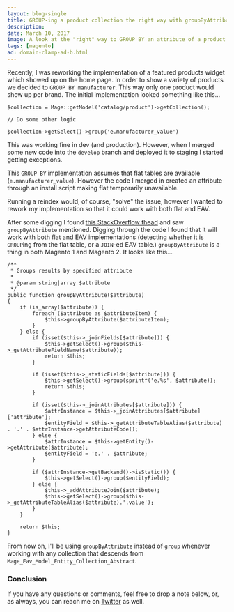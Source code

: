 ```yaml
---
layout: blog-single
title: GROUP-ing a product collection the right way with groupByAttribute
description:
date: March 10, 2017
image: A look at the "right" way to GROUP BY an attribute of a product collection. Works with both flat AND eav!
tags: [magento]
ad: domain-clamp-ad-b.html
---
```


Recently, I was reworking the implementation of a featured products widget which showed up on the home page. In order to show a variety of products we decided to `GROUP BY manufacturer`. This way only one product would show up per brand. The initial implementation looked something like this...

```php?start_inline=1
$collection = Mage::getModel('catalog/product')->getCollection();

// Do some other logic

$collection->getSelect()->group('e.manufacturer_value')
```

This was working fine in dev (and production). However, when I merged some new code into the `develop` branch and deployed it to staging I started getting exceptions. 

<!-- excerpt_separator -->

This `GROUP BY` implementation assumes that flat tables are available (`e.manufacturer_value`). However the code I merged in created an attribute through an install script making flat temporarily unavailable. 

Running a reindex would, of course, "solve" the issue, however I wanted to rework my implementation so that it could work with both flat and EAV.

After some digging I found [this StackOverflow thead](http://stackoverflow.com/questions/26014286/product-collection-group-by-attribute-value-in-magento-but-collection-count-gett) and saw `groupByAttribute` mentioned. Digging through the code I found that it will work with both flat and EAV implementations (detecting whether it is `GROUP`ing from the flat table, or a `JOIN`-ed EAV table.) `groupByAttribute` is a thing in both Magento 1 and Magento 2. It looks like this...

```php?start_inline=1
/**
 * Groups results by specified attribute
 *
 * @param string|array $attribute
 */
public function groupByAttribute($attribute)
{
    if (is_array($attribute)) {
        foreach ($attribute as $attributeItem) {
            $this->groupByAttribute($attributeItem);
        }
    } else {
        if (isset($this->_joinFields[$attribute])) {
            $this->getSelect()->group($this->_getAttributeFieldName($attribute));
            return $this;
        }

        if (isset($this->_staticFields[$attribute])) {
            $this->getSelect()->group(sprintf('e.%s', $attribute));
            return $this;
        }

        if (isset($this->_joinAttributes[$attribute])) {
            $attrInstance = $this->_joinAttributes[$attribute]['attribute'];
            $entityField = $this->_getAttributeTableAlias($attribute) . '.' . $attrInstance->getAttributeCode();
        } else {
            $attrInstance = $this->getEntity()->getAttribute($attribute);
            $entityField = 'e.' . $attribute;
        }

        if ($attrInstance->getBackend()->isStatic()) {
            $this->getSelect()->group($entityField);
        } else {
            $this->_addAttributeJoin($attribute);
            $this->getSelect()->group($this->_getAttributeTableAlias($attribute).'.value');
        }
    }

    return $this;
}
```

From now on, I'll be using `groupByAttribute` instead of `group` whenever working with any collection that descends from `Mage_Eav_Model_Entity_Collection_Abstract`.

### Conclusion

If you have any questions or comments, feel free to drop a note below, or, as always, you can reach me on [Twitter](http://twitter.com/maxpchadwick) as well.